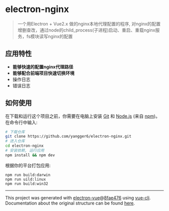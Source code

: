# electron-nginx

> 一个用Electron + Vue2.x 做的nginx本地代理配置的程序, 对nginx的配置增删查改，通过node的child_process(子进程)启动、重启、重载nginx服务，fs模块读写nginx的配置

## 应用特性 

-  **能够快速的配置nginx代理路径**
-  **能够配合前端项目快速切换环境**
-  操作日志
-  错误日志

## 如何使用

在下载和运行这个项目之前，你需要在电脑上安装 [Git](https://git-scm.com) 和 [Node.js](https://nodejs.org/en/download/) (来自 [npm](https://www.npmjs.com/))。在命令行中输入:

``` bash
# 下载仓库
git clone https://github.com/yangger6/electron-nginx.git
# 进入仓库
cd electron-nginx
# 安装依赖, 运行应用
npm install && npm dev
```

根据你的平台打包应用:

``` shell
npm run build:darwin
npm run uild:linux
npm run build:win32
```


---

This project was generated with [electron-vue](https://github.com/SimulatedGREG/electron-vue)@[8fae476](https://github.com/SimulatedGREG/electron-vue/tree/8fae4763e9d225d3691b627e83b9e09b56f6c935) using [vue-cli](https://github.com/vuejs/vue-cli). Documentation about the original structure can be found [here](https://simulatedgreg.gitbooks.io/electron-vue/content/index.html).
